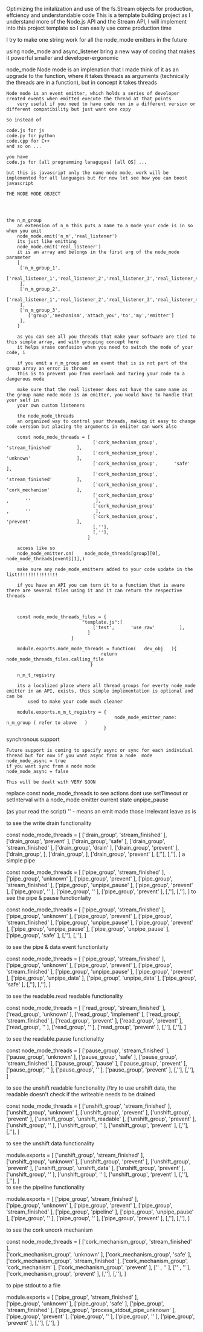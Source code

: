 Optimizing the initalization and use of the fs.Stream objects for production, effciency and understandable code
This is a template building project as I understand more of the Node.js API and the Stream API, I will implement into this project template so I can easily use come production time

I try to make one string work for all the node_mode emitters in the future

using node_mode and async_listener bring a new way of coding that makes it powerful smaller and developer-ergonomic


node_mode
	Node mode is an implenation that I made think of it as an upgrade to the function, where it takes threads as arguments (technically the threads are in a function), but in concept it takes threads

	Node mode is an event emitter, which holds a series of developer created events when emitted execute the thread at that points
		very useful if you need to have code run in a different version or different compatibility but just want one copy

	So instead of 

	code.js for js 
	code.py for python
	code.cpp for C++
	and so on ...

	you have 
	code.js for [all programming lanaguges] [all OS] ...

	but this is javascript only the name node mode, work will be implemented for all languages but for now let see how you can boost javascript

	THE NODE MODE OBJECT



	
	the n_m_group
		an extension of n_m this puts a name to a mode your code is in so when you emit
		node_mode.emit('n_m','real_listener')
		its just like emitting
        node_mode.emit('real_listener')
		it is an array and belongs in the first arg of the node_mode parameter
		[
		 ['n_m_group_1',
		 	['real_listener_1','real_listener_2','real_listener_3','real_listener_4','real_listener_5'],	
		 ],
		 ['n_m_group_2',
		 	['real_listener_1','real_listener_2','real_listener_3','real_listener_4','real_listener_5'],	
		 ],	
		 ['n_m_group_3',
		 	['group','mechanism','attach_you','to','my','emitter']	
		 ],			 	 
		]

		as you can see all you threads that make your software are tied to this simple array, and with grouping concept here
		it helps erase confusion when you need to switch the mode of your code, i

		if you emit a n_m_group and an event that is is not part of the group array an error is thrown
		this is to prevent you from overlook and turing your code to a dangerous mode

		make sure that the real listener does not have the same name as the group name node mode is an emitter, you would have to handle that your self in
		your own custom listeners

		the node_mode_threads
		an organized way to control your threads, making it easy to change code version but placing the arguments in emiiter can work also

		const node_mode_threads = [
		                            ['cork_mechanism_group',      'stream_finished'         ],                            
		                            ['cork_mechanism_group',      'unknown'                 ],
		                            ['cork_mechanism_group',      'safe'                    ],
		                            ['cork_mechanism_group',      'stream_finished'         ],
		                            ['cork_mechanism_group',      'cork_mechanism'          ],
		                            ['cork_mechanism_group'                    ,      ''                        ],
		                            ['cork_mechanism_group'                    ,      ''                        ],
		                            ['cork_mechanism_group',      'prevent'                 ],
		                            [,''],
		                            [,''],
		                          ]

		access like so 
		node_mode_emitter.on(    node_mode_threads[group][0], node_mode_threads[event][1],)

		make sure any node_mode_emitters added to your code update in the list!!!!!!!!!!!!!!!

        if you have an API you can turn it to a function that is aware there are several files using it and it can return the respective threads



        const node_mode_threads_files = {
                                "template.js":[
                                    ['test',      'use_raw'         ],                            
                                  ] 
                            }         

        module.exports.node_mode_threads = function(   dev_obj   ){
                                       return node_mode_threads_files.calling_file 
                                   }                            

        n_m_t_registry

        its a localized place where all thread groups for everty node_mode emitter in an API, exists, this simple implementation is optional and can be 
            used to make your code much cleaner 

        module.exports.n_m_t_registry = {
                                            node_mode_emitter_name: n_m_group ( refer to above   )
                                        }            

synchronous support

    Future support is coming to specify async or sync for each individual thread but for now if you want async from a node  mode 
    node_mode_async = true
    if you want sync from a node mode
    node_mode_async = false

    This will be dealt with VERY SOON                                         

replace const node_mode_threads to see actions
dont use setTimeout or setInterval with a node_mode emitter
current state unpipe_pause

(as your read the script)
'' - means an emit made those irrelevant leave as is 

to see the write drain functionality

const node_mode_threads = [
                            ['drain_group',      'stream_finished'         ],                            
                            ['drain_group',      'prevent'                 ],
                            ['drain_group',      'safe'                    ],
                            ['drain_group',      'stream_finished'         ],
                            ['drain_group',      'drain'                   ],
                            ['drain_group',      'prevent'                 ],
                            ['drain_group',                                ],
                            ['drain_group',                                ],
                            ['drain_group',      'prevent'                 ],
                            [,''],
                            [,''],
                          ]
a simple pipe 



const node_mode_threads = [
                            ['pipe_group',      'stream_finished'         ],                            
                            ['pipe_group',      'unknown'                 ],
                            ['pipe_group',      'prevent'                 ],
                            ['pipe_group',      'stream_finished'         ],
                            ['pipe_group',      'unpipe_pause'            ],
                            ['pipe_group',      'prevent'                 ],
                            ['pipe_group',      ''                        ],
                            ['pipe_group',      ''                        ],
                            ['pipe_group',      'prevent'                 ],
                            [,''],
                            [,''],
                          ] 
to see the pipe & pause functionlaity

const node_mode_threads = [
                            ['pipe_group',      'stream_finished'         ],                            
                            ['pipe_group',      'unknown'                 ],
                            ['pipe_group',      'prevent'                 ],
                            ['pipe_group',      'stream_finished'         ],
                            ['pipe_group',      'unpipe_pause'            ],
                            ['pipe_group',      'prevent'                 ],
                            ['pipe_group',      'unpipe_pause'            ],
                            ['pipe_group',      'unpipe_pause'            ],
                            ['pipe_group',      'safe'                    ],
                            [,''],
                            [,''],
                          ]    

to see the pipe & data event functionlaity         

const node_mode_threads = [
                            ['pipe_group',      'stream_finished'         ],                            
                            ['pipe_group',      'unknown'                 ],
                            ['pipe_group',      'prevent'                 ],
                            ['pipe_group',      'stream_finished'         ],
                            ['pipe_group',      'unpipe_pause'            ],
                            ['pipe_group',      'prevent'                 ],
                            ['pipe_group',      'unpipe_data'             ],
                            ['pipe_group',      'unpipe_data'             ],
                            ['pipe_group',      'safe'                    ],
                            [,''],
                            [,''],
                          ]

to see the readable.read readable functionality

const node_mode_threads = [
                            ['read_group',      'stream_finished'         ],                            
                            ['read_group',      'unknown'                 ],
                            ['read_group',      'implement'               ],
                            ['read_group',      'stream_finished'         ],
                            ['read_group',      'prevent'                 ],
                            ['read_group',      'prevent'                 ],
                            ['read_group',      ''                        ],
                            ['read_group',      ''                        ],
                            ['read_group',      'prevent'                 ],
                            [,''],
                            [,''],
                          ]

to see the  readable.pause functionaltty

const node_mode_threads = [
                            ['pause_group',      'stream_finished'         ],                            
                            ['pause_group',      'unknown'                 ],
                            ['pause_group',      'safe'                    ],
                            ['pause_group',      'stream_finished'         ],
                            ['pause_group',      'pause'                   ],
                            ['pause_group',      'prevent'                 ],
                            ['pause_group',      ''                        ],
                            ['pause_group',      ''                        ],
                            ['pause_group',      'prevent'                 ],
                            [,''],
                            [,''],
                          ]

to see the unshift readable functionality
//try to use unshift data, the readable doesn't check if the writeable needs to be drained

const node_mode_threads = [
                            ['unshift_group',      'stream_finished'         ],                            
                            ['unshift_group',      'unknown'                 ],
                            ['unshift_group',      'prevent'                 ],
                            ['unshift_group',      'prevent'                 ],
                            ['unshift_group',      'unshift_readable'        ],
                            ['unshift_group',      'prevent'                 ],
                            ['unshift_group',      ''                        ],
                            ['unshift_group',      ''                        ],
                            ['unshift_group',      'prevent'                 ],
                            [,''],
                            [,''],
                          ]                                                    

to see the unshift data functionality

module.exports   = [
                            ['unshift_group',      'stream_finished'         ],                            
                            ['unshift_group',      'unknown'                 ],
                            ['unshift_group',      'prevent'                 ],
                            ['unshift_group',      'prevent'                 ],
                            ['unshift_group',      'unshift_data'            ],
                            ['unshift_group',      'prevent'                 ],
                            ['unshift_group',      ''                        ],
                            ['unshift_group',      ''                        ],
                            ['unshift_group',      'prevent'                 ],
                            [,''],
                            [,''],
                          ]                            
to see the pipeline functionality 
<!-- turn unpipe_pause to prevent to see it work once -->
	

module.exports = [
                            ['pipe_group',      'stream_finished'         ],                            
                            ['pipe_group',      'unknown'                 ],
                            ['pipe_group',      'prevent'                 ],
                            ['pipe_group',      'stream_finished'         ],
                            ['pipe_group',      'pipeline'                ],
                            ['pipe_group',      'unpipe_pause'            ],
                            ['pipe_group',      ''                        ],
                            ['pipe_group',      ''                        ],
                            ['pipe_group',      'prevent'                 ],
                            [,''],
                            [,''],
                          ]
                          



to see the cork uncork mechanism

const node_mode_threads = [
                            ['cork_mechanism_group',      'stream_finished'         ],                            
                            ['cork_mechanism_group',      'unknown'                 ],
                            ['cork_mechanism_group',      'safe'                    ],
                            ['cork_mechanism_group',      'stream_finished'         ],
                            ['cork_mechanism_group',      'cork_mechanism'          ],
                            ['cork_mechanism_group',      'prevent'                 ],
                            [''                    ,      ''                        ],
                            [''                    ,      ''                        ],
                            ['cork_mechanism_group',      'prevent'                 ],
                            [,''],
                            [,''],
                          ]

to pipe stdout to  a file 

module.exports   =  [
                            ['pipe_group',      'stream_finished'              ],                            
                            ['pipe_group',      'unknown'                      ],
                            ['pipe_group',      'safe'                         ],
                            ['pipe_group',      'stream_finished'              ],
                            ['pipe_group',      'process_stdout_pipe_unknown'  ],
                            ['pipe_group',      'prevent'                      ],
                            ['pipe_group',      ''                             ],
                            ['pipe_group',      ''                             ],
                            ['pipe_group',      'prevent'                      ],
                            [,''],
                            [,''],
                          ] 